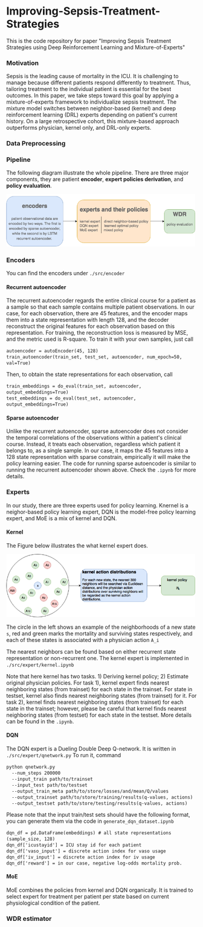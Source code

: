 # Improving-Sepsis-Treatment-Strategies
This is the code repository for paper "Improving Sepsis Treatment Strategies using Deep Reinforcement Learning and Mixture-of-Experts"

### Motivation
Sepsis is the leading cause of mortality in the ICU.  It is challenging to manage because different patients respond differently to treatment.  Thus, tailoring treatment to the individual patient is essential for the best outcomes.  In this paper, we take steps toward this goal by applying a mixture-of-experts framework to individualize sepsis treatment. The mixture model switches between neighbor-based (kernel) and deep reinforcement learning (DRL) experts depending on patient's current history.  On a large retrospective cohort, this mixture-based approach outperforms physician, kernel only, and DRL-only experts.

### Data Preprocessing

### Pipeline
The following diagram illustrate the whole pipeline. There are three major components, they are patient **encoder**, **expert policies derivation**, and **policy evaluation**.

<img src="/pipeline.png" width="500">


### Encoders
You can find the encoders under ```./src/encoder```

#### Recurrent autoencoder
The recurrent autoencoder regards the entire clinical course for a patient as a sample so that each sample contains multiple patient observations. In our case, for each observation, there are 45 features, and the encoder maps them into a state representation with length 128, and the decoder reconstruct the original features for each observation based on this representation. For training, the reconstruction loss is measured by MSE, and the metric used is R-square. To train it with your own samples, just call

```{python}
autoencoder = autoEncoder(45, 128)
train_autoencoder(train_set, test_set, autoencoder, num_epoch=50, val=True)
```

Then, to obtain the state representations for each observation, call

```{python}
train_embeddings = do_eval(train_set, autoencoder, output_embeddings=True)
test_embeddings = do_eval(test_set, autoencoder, output_embeddings=True)
```

#### Sparse autoencoder
Unlike the recurrent autoencoder, sparse autoencoder does not consider the temporal correlations of the observations within a patient's clinical course. Instead, it treats each observation, regardless which patient it belongs to, as a single sample. In our case, it maps the 45 features into a 128 state representation with sparse constrain, empirically it will make the policy learning easier. The code for running sparse autoencoder is similar to running the recurrent autoencoder shown above. Check the ```.ipynb``` for more details.

### Experts

In our study, there are three experts used for policy learning. Knernel is a neighor-based policy learning expert, DQN is the model-free policy learning expert, and MoE is a mix of kernel and DQN.

#### Kernel
The Figure below illustrates the what kernel expert does. 

<img src="/kernel.png" width="500">

The circle in the left shows an example of the neighborhoods of a new state ```s```, red and green marks the mortality and surviving states respectively, and each of these states is associated with a physician action ```A_i```

The nearest neighbors can be found based on either recurrent state representation or non-recurrent one. The kernel expert is implemented in ```./src/expert/kernel.ipynb```

Note that here kernel has two tasks. 1) Deriving kernel policy; 2) Estimate original physician policies. For task 1), kernel expert finds nearest neighboring states (from trainset) for each state in the trainset. For state in testset, kernel also finds nearest neighboring states (from trainset) for it. For task 2), kernel finds nearest neighboring states (from trainset) for each state in the trainset; however, please be careful that kernel finds nearest neighboring states (from testset) for each state in the testset. More details can be found in the ```.ipynb```.


#### DQN

The DQN expert is a Dueling Double Deep Q-network. It is written in ```./src/expert/qnetwork.py``` To run it, command 

```
python qnetwork.py 
  --num_steps 200000 
  --input_train path/to/trainset 
  --input_test path/to/testset 
  --output_train_meta path/to/store/losses/and/mean/Q/values
  --output_trainset path/to/store/training/results(q-values, actions)
  --output_testset path/to/store/testing/results(q-values, actions)
```

Please note that the input train/test sets should have the following format, you can generate them via the code in ```generate_dqn_dataset.ipynb```

```
dqn_df = pd.DataFrame(embeddings) # all state representations (sample_size, 128)
dqn_df['icustayid'] = ICU stay id for each patient
dqn_df['vaso_input'] = discrete action index for vaso usage
dqn_df['iv_input'] = discrete action index for iv usage
dqn_df['reward'] = in our case, negative log-odds mortality prob.
```

#### MoE

MoE combines the policies from kernel and DQN organically. It is trained to select expert for treatment per patient per state based on current physiological condition of the patient.



### WDR estimator
